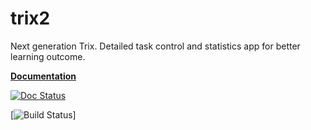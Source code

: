 trix2
=====
Next generation Trix. Detailed task control and statistics app for better learning outcome.

**[Documentation](http://trix2.readthedocs.org/en/latest/)**

[![Doc Status](https://readthedocs.org/projects/trix2/badge/?version=latest)](http://trix2.readthedocs.org/en/latest/)

[![Build Status](https://travis-ci.org/Elthan/trix2.svg?branch=master)]
